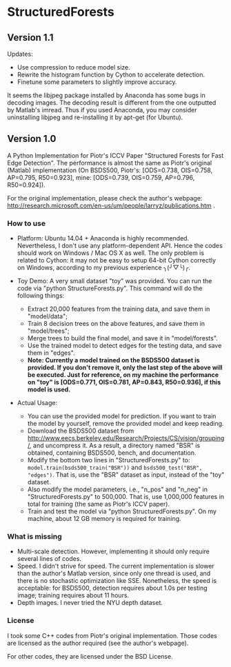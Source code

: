StructuredForests
=================

## Version 1.1

Updates:
* Use compression to reduce model size.
* Rewrite the histogram function by Cython to accelerate detection.
* Finetune some parameters to slightly improve accuracy.

It seems the libjpeg package installed by Anaconda has some bugs in decoding images. The decoding result is different
from the one outputted by Matlab's imread. Thus if you used Anaconda, you may consider uninstalling libjpeg and
re-installing it by apt-get (for Ubuntu).


## Version 1.0

A Python Implementation for Piotr's ICCV Paper "Structured Forests for Fast Edge Detection". The performance is almost
the same as Piotr's original (Matlab) implementation (On BSDS500, Piotr's: \[ODS=0.738, OIS=0.758, AP=0.795, R50=0.923\],
mine: \[ODS=0.739, OIS=0.759, AP=0.796, R50=0.924\]).

For the original implementation, please check the author's webpage:
http://research.microsoft.com/en-us/um/people/larryz/publications.htm
.


### How to use
* Platform:
  Ubuntu 14.04 + Anaconda is highly recommended.
  Nevertheless, I don't use any platform-dependent API. Hence the codes should work on Windows / Mac OS X as well.
  The only problem is related to Cython: it may not be easy to setup 64-bit Cython correctly on Windows, according to
  my previous experience ╮(╯▽╰)╭.


* Toy Demo:
  A very small dataset "toy" was provided. You can run the code via "python StructureForests.py". This
  command will do the following things:
  * Extract 20,000 features from the training data, and save them in "model/data";
  * Train 8 decision trees on the above features, and save them in "model/trees";
  * Merge trees to build the final model, and save it in "model/forests".
  * Use the trained model to detect edges for the testing data, and save them in "edges".
  * **Note: Currently a model trained on the BSDS500 dataset is provided. If you don't remove it, only the last step of
    the above will be executed. Just for reference, on my machine the performance on "toy" is \[ODS=0.771, OIS=0.781, 
    AP=0.843, R50=0.936\], if this model is used.**


* Actual Usage:
    * You can use the provided model for prediction. If you want to train the model by yourself, remove the provided
      model and keep reading.
    * Download the BSDS500 dataset from http://www.eecs.berkeley.edu/Research/Projects/CS/vision/grouping/, 
      and uncompress it. As a result, a directory named "BSR" is obtained, containing BSDS500, bench, and documentation.
    * Modify the bottom two lines in "StructuredForests.py" to: 
      `model.train(bsds500_train("BSR"))` and `bsds500_test("BSR", "edges")`. That is, use the "BSR" dataset
      as input, instead of the "toy" dataset.
    * Also modify the model parameters, i.e., "n_pos" and "n_neg" in "StructuredForests.py" to 500,000.
      That is, use 1,000,000 features in total for training (the same as Piotr's ICCV paper).
    * Train and test the model via "python StructuredForests.py". On my machine, about 12 GB memory is required
      for training.


### What is missing
* Multi-scale detection. However, implementing it should only require several lines of codes.
* Speed. I didn't strive for speed. The current implementation is slower than the author's Matlab
  version, since only one thread is used, and there is no stochastic optimization like SSE. 
  Nonetheless, the speed is acceptable: for BSDS500, detection requires about 1.0s per testing image;
  training requires about 11 hours.
* Depth images. I never tried the NYU depth dataset.


### License
I took some C++ codes from Piotr's original implementation. Those codes are licensed as the author required (see the
author's webpage).

For other codes, they are licensed under the BSD License.
